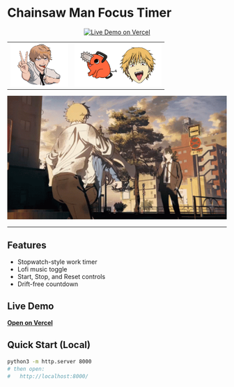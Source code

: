 # Chainsaw Man Focus Timer

<p align="center">
  <a href="https://timer-steel-three.vercel.app" target="_blank">
    <img src="https://img.shields.io/badge/Live%20Demo-Vercel-black?logo=vercel" alt="Live Demo on Vercel">
  </a>
</p>

<table width="100%" border="0" role="presentation">
  <tr>
    <td align="left">
      <img src="./assets/favicon_denji.ico" alt="Denji favicon" height="100">
    </td>
    <td align="right">
      <img src="./assets/logo.png" alt="Chainsaw Work logo" height="100">
    </td>
  </tr>
</table>

<p align="center">
  <img src="./assets/background.gif" alt="Chainsaw Man background" width="720">
</p>

---

## Features
- Stopwatch-style work timer  
- Lofi music toggle 
- Start, Stop, and Reset controls  
- Drift-free countdown 

## Live Demo
[**Open on Vercel**](https://timer-steel-three.vercel.app)

## Quick Start (Local)
```bash
python3 -m http.server 8000
# then open:
#   http://localhost:8000/
